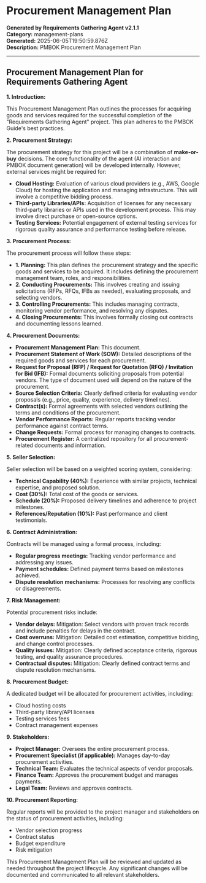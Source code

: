 # Procurement Management Plan

**Generated by Requirements Gathering Agent v2.1.1**  
**Category:** management-plans  
**Generated:** 2025-06-05T19:50:59.876Z  
**Description:** PMBOK Procurement Management Plan

---

## Procurement Management Plan for Requirements Gathering Agent

**1. Introduction:**

This Procurement Management Plan outlines the processes for acquiring goods and services required for the successful completion of the "Requirements Gathering Agent" project.  This plan adheres to the PMBOK Guide's best practices.

**2. Procurement Strategy:**

The procurement strategy for this project will be a combination of **make-or-buy** decisions.  The core functionality of the agent (AI interaction and PMBOK document generation) will be developed internally.  However, external services might be required for:

* **Cloud Hosting:**  Evaluation of various cloud providers (e.g., AWS, Google Cloud) for hosting the application and managing infrastructure.  This will involve a competitive bidding process.
* **Third-party Libraries/APIs:**  Acquisition of licenses for any necessary third-party libraries or APIs used in the development process. This may involve direct purchase or open-source options.
* **Testing Services:**  Potential engagement of external testing services for rigorous quality assurance and performance testing before release.

**3. Procurement Process:**

The procurement process will follow these steps:

* **1. Planning:** This plan defines the procurement strategy and the specific goods and services to be acquired.  It includes defining the procurement management team, roles, and responsibilities.
* **2. Conducting Procurements:** This involves creating and issuing solicitations (RFPs, RFQs, IFBs as needed), evaluating proposals, and selecting vendors.
* **3. Controlling Procurements:** This includes managing contracts, monitoring vendor performance, and resolving any disputes.
* **4. Closing Procurements:** This involves formally closing out contracts and documenting lessons learned.


**4.  Procurement Documents:**

* **Procurement Management Plan:** This document.
* **Procurement Statement of Work (SOW):** Detailed descriptions of the required goods and services for each procurement.
* **Request for Proposal (RFP) / Request for Quotation (RFQ) / Invitation for Bid (IFB):**  Formal documents soliciting proposals from potential vendors.  The type of document used will depend on the nature of the procurement.
* **Source Selection Criteria:**  Clearly defined criteria for evaluating vendor proposals (e.g., price, quality, experience, delivery timelines).
* **Contract(s):**  Formal agreements with selected vendors outlining the terms and conditions of the procurement.
* **Vendor Performance Reports:**  Regular reports tracking vendor performance against contract terms.
* **Change Requests:**  Formal process for managing changes to contracts.
* **Procurement Register:** A centralized repository for all procurement-related documents and information.

**5.  Seller Selection:**

Seller selection will be based on a weighted scoring system, considering:

* **Technical Capability (40%):**  Experience with similar projects, technical expertise, and proposed solution.
* **Cost (30%):**  Total cost of the goods or services.
* **Schedule (20%):**  Proposed delivery timelines and adherence to project milestones.
* **References/Reputation (10%):**  Past performance and client testimonials.


**6. Contract Administration:**

Contracts will be managed using a formal process, including:

* **Regular progress meetings:**  Tracking vendor performance and addressing any issues.
* **Payment schedules:**  Defined payment terms based on milestones achieved.
* **Dispute resolution mechanisms:**  Processes for resolving any conflicts or disagreements.


**7. Risk Management:**

Potential procurement risks include:

* **Vendor delays:**  Mitigation: Select vendors with proven track records and include penalties for delays in the contract.
* **Cost overruns:**  Mitigation:  Detailed cost estimation, competitive bidding, and change control processes.
* **Quality issues:**  Mitigation:  Clearly defined acceptance criteria, rigorous testing, and quality assurance procedures.
* **Contractual disputes:**  Mitigation:  Clearly defined contract terms and dispute resolution mechanisms.


**8. Procurement Budget:**

A dedicated budget will be allocated for procurement activities, including:

* Cloud hosting costs
* Third-party library/API licenses
* Testing services fees
* Contract management expenses


**9.  Stakeholders:**

* **Project Manager:** Oversees the entire procurement process.
* **Procurement Specialist (if applicable):**  Manages day-to-day procurement activities.
* **Technical Team:**  Evaluates the technical aspects of vendor proposals.
* **Finance Team:**  Approves the procurement budget and manages payments.
* **Legal Team:**  Reviews and approves contracts.


**10. Procurement Reporting:**

Regular reports will be provided to the project manager and stakeholders on the status of procurement activities, including:

* Vendor selection progress
* Contract status
* Budget expenditure
* Risk mitigation


This Procurement Management Plan will be reviewed and updated as needed throughout the project lifecycle.  Any significant changes will be documented and communicated to all relevant stakeholders.

